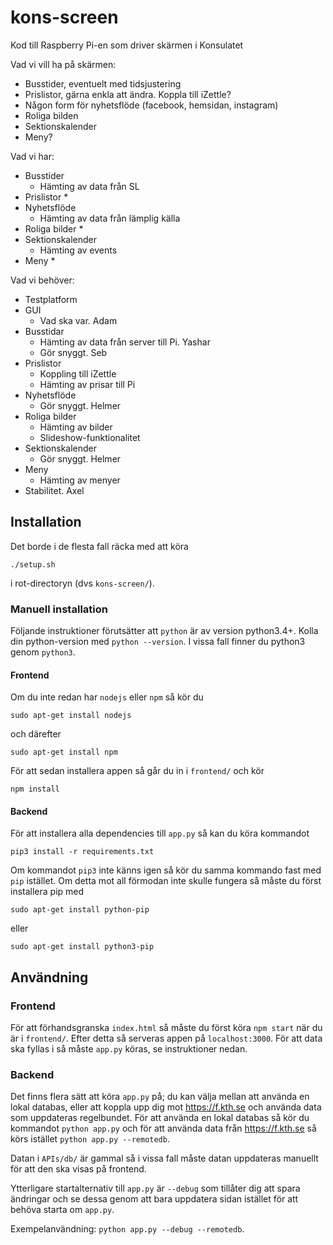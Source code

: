# kons-screen
Kod till Raspberry Pi-en som driver skärmen i Konsulatet

Vad vi vill ha på skärmen:

* Busstider, eventuelt med tidsjustering
* Prislistor, gärna enkla att ändra. Koppla till iZettle?
* Någon form för nyhetsflöde (facebook, hemsidan, instagram)
* Roliga bilden
* Sektionskalender
* Meny?

Vad vi har:

* Busstider
    * Hämting av data från SL
* Prislistor
    *
* Nyhetsflöde
    * Hämting av data från lämplig källa
* Roliga bilder
    *
* Sektionskalender
    * Hämting av events
* Meny
    *

Vad vi behöver:

* Testplatform
* GUI
    * Vad ska var. Adam
* Busstidar
    * Hämting av data från server till Pi. Yashar
    * Gör snyggt. Seb
* Prislistor
    * Koppling till iZettle
    * Hämting av prisar till Pi
* Nyhetsflöde
    * Gör snyggt. Helmer
* Roliga bilder
    * Hämting av bilder
    * Slideshow-funktionalitet
* Sektionskalender
    * Gör snyggt. Helmer
* Meny
    * Hämting av menyer
* Stabilitet. Axel

## Installation
Det borde i de flesta fall räcka med att köra

    ./setup.sh
    
i rot-directoryn (dvs `kons-screen/`).

### Manuell installation
Följande instruktioner förutsätter att `python` är av version python3.4+.
Kolla din python-version med `python --version`. I vissa fall finner du python3 genom `python3`.
#### Frontend
Om du inte redan har `nodejs` eller `npm` så kör du

    sudo apt-get install nodejs

och därefter

    sudo apt-get install npm

För att sedan installera appen så går du in i `frontend/` och kör

    npm install

#### Backend
För att installera alla dependencies till `app.py` så kan du köra kommandot

    pip3 install -r requirements.txt

Om kommandot `pip3` inte känns igen så kör du samma kommando fast med `pip` istället.
Om detta mot all förmodan inte skulle fungera så måste du först installera pip med

    sudo apt-get install python-pip

eller

    sudo apt-get install python3-pip

## Användning

### Frontend
För att förhandsgranska `index.html` så måste du först köra `npm start` när du är i `frontend/`.
Efter detta så serveras appen på `localhost:3000`. För att data ska fyllas i så måste `app.py` köras,
se instruktioner nedan.

### Backend
Det finns flera sätt att köra `app.py` på; du kan välja mellan att använda en lokal databas,
eller att koppla upp dig mot https://f.kth.se och använda data som uppdateras regelbundet.
För att använda en lokal databas så kör du kommandot `python app.py` och för att använda data
från https://f.kth.se så körs istället `python app.py --remotedb`.

Datan i `APIs/db/` är gammal
så i vissa fall måste datan uppdateras manuellt för att den ska visas på frontend.

Ytterligare startalternativ till `app.py` är `--debug` som tillåter dig att spara ändringar och se dessa
genom att bara uppdatera sidan istället för att behöva starta om `app.py`.

Exempelanvändning: `python app.py --debug --remotedb`.
